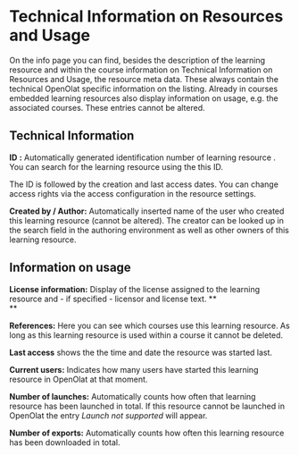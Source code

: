 #  Technical Information on Resources and Usage

On the info page you can find, besides the description of the learning
resource and within the course information on Technical Information on
Resources and Usage, the resource meta data. These always contain the
technical OpenOlat specific information on the listing. Already in courses
embedded learning resources also display information on usage, e.g. the
associated courses. These entries cannot be altered.

## Technical Information

 **ID** **:** Automatically generated identification number of learning
resource . You can search for the learning resource using the this ID.

The ID is followed by the creation and last access dates. You can change
access rights via the access configuration in the resource settings.

 **Created by / Author:** Automatically inserted name of the user who created
this learning resource (cannot be altered). The creator can be looked up in
the search field in the authoring environment as well as other owners of this
learning resource.

##  Information on usage

 **License information:** Display of the license assigned to the learning
resource and - if specified - licensor and license text. **  
**

 **References:** Here you can see which courses use this learning resource. As
long as this learning resource is used within a course it cannot be deleted.

 **Last access** shows the the time and date the resource was started last.

 **Current users:** Indicates how many users have started this learning
resource in OpenOlat at that moment.

 **Number of launches:** Automatically counts how often that learning resource
has been launched in total. If this resource cannot be launched in OpenOlat
the entry _Launch not supported_ will appear.

 **Number of exports:** Automatically counts how often this learning resource
has been downloaded in total.

